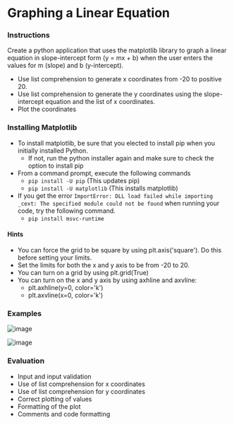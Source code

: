 # Graphing a Linear Equation

### Instructions

Create a python application that uses the matplotlib library to graph a linear equation in slope-intercept form
(y = mx + b) when the user enters the values for m (slope) and b (y-intercept).

- Use list comprehension to generate x coordinates from -20 to positive 20.
- Use list comprehension to generate the y coordinates using the slope-intercept equation and the list of x coordinates.
- Plot the coordinates

### Installing Matplotlib
- To install matplotlib, be sure that you elected to install pip when you initially installed Python.
  - If not, run the python installer again and make sure to check the option to install pip
- From a command prompt, execute the following commands
  - `pip install -U pip`          (This updates pip)
  - `pip install -U matplotlib`   (This installs matplotlib)
- If you get the error `ImportError: DLL load failed while importing _cext: The specified module could not be found` when running your code, try the following command.
  - `pip install msvc-runtime`

#### Hints
- You can force the grid to be square by using plt.axis('square'). Do this before setting your limits.
- Set the limits for both the x and y axis to be from -20 to 20.
- You can turn on a grid by using plt.grid(True)
- You can turn on the x and y axis by using axhline and axvline:
  - plt.axhline(y=0, color='k')
  - plt.axvline(x=0, color='k')

### Examples
![image](https://user-images.githubusercontent.com/17011204/235982769-5c27cd15-f917-4531-9b38-3e4b1c4b64cd.png)

![image](https://user-images.githubusercontent.com/17011204/235982793-5b5cec4e-e4ab-4f97-9d8e-2f16538d87ea.png)


### Evaluation
- Input and input validation
- Use of list comprehension for x coordinates
- Use of list comprehension for y coordinates
- Correct plotting of values
- Formatting of the plot
- Comments and code formatting
